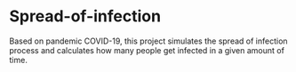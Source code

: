 # Spread-of-infection
Based on pandemic COVID-19, this project simulates the spread of infection process and calculates how many people get infected in a given amount of time.
